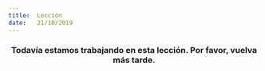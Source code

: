 ```yaml
---
title:  Lección
date:   21/10/2019
---
```


### <center>Todavía estamos trabajando en esta lección. Por favor, vuelva más tarde.</center>